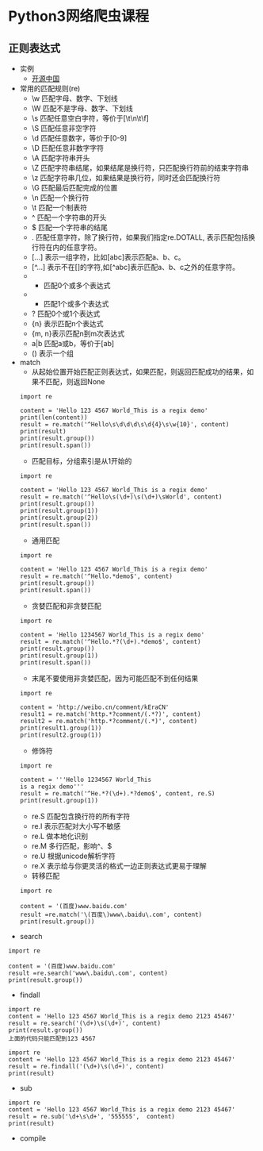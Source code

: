 # Python3网络爬虫课程
## 正则表达式
+ 实例
  - [开源中国](http://tool.oschina.net/regex)
+ 常用的匹配规则(re)
  - \w 匹配字母、数字、下划线
  - \W 匹配不是字母、数字、下划线
  - \s 匹配任意空白字符，等价于[\t\n\t\f]
  - \S 匹配任意非空字符
  - \d 匹配任意数字，等价于[0-9]
  - \D 匹配任意非数字字符
  - \A 匹配字符串开头
  - \Z 匹配字符串结尾，如果结尾是换行符，只匹配换行符前的结束字符串
  - \z 匹配字符串几位，如果结果是换行符，同时还会匹配换行符
  - \G 匹配最后匹配完成的位置
  - \n 匹配一个换行符
  - \t 匹配一个制表符
  - ^ 匹配一个字符串的开头
  - $ 匹配一个字符串的结尾
  - . 匹配任意字符，除了换行符，如果我们指定re.DOTALL, 表示匹配包括换行符在内的任意字符。
  - [...] 表示一组字符，比如[abc]表示匹配a、b、c。
  - [^...] 表示不在[]的字符,如[^abc]表示匹配a、b、c之外的任意字符。
  - * 匹配0个或多个表达式
  - + 匹配1个或多个表达式
  - ? 匹配0个或1个表达式
  - {n} 表示匹配n个表达式
  - {m, n}表示匹配n到m次表达式
  - a|b 匹配a或b，等价于[ab]
  - () 表示一个组
+ match
  - 从起始位置开始匹配正则表达式，如果匹配，则返回匹配成功的结果，如果不匹配，则返回None
  ```
  import re

  content = 'Hello 123 4567 World_This is a regix demo'
  print(len(content))
  result = re.match('^Hello\s\d\d\d\s\d{4}\s\w{10}', content)
  print(result)
  print(result.group())
  print(result.span())
  ```
  - 匹配目标，分组索引是从1开始的
  ```
  import re

  content = 'Hello 123 4567 World_This is a regix demo'
  result = re.match('^Hello\s(\d+)\s(\d+)\sWorld', content)
  print(result.group())
  print(result.group(1))
  print(result.group(2))
  print(result.span())
  ```
  - 通用匹配
  ```
  import re

  content = 'Hello 123 4567 World_This is a regix demo'
  result = re.match('^Hello.*demo$', content)
  print(result.group())
  print(result.span())
  ```
  - 贪婪匹配和非贪婪匹配
  ```
  import re

  content = 'Hello 1234567 World_This is a regix demo'
  result = re.match('^Hello.*?(\d+).*demo$', content)
  print(result.group())
  print(result.group(1))
  print(result.span())
  ```
    + 末尾不要使用非贪婪匹配，因为可能匹配不到任何结果
    ```
    import re

    content = 'http://weibo.cn/comment/kEraCN'
    result1 = re.match('http.*?comment/(.*?)', content)
    result2 = re.match('http.*?comment/(.*)', content)
    print(result1.group(1))
    print(result2.group(1))
    ```
  - 修饰符
  ```
  import re

  content = '''Hello 1234567 World_This
  is a regix demo'''
  result = re.match('^He.*?(\d+).*?demo$', content, re.S)
  print(result.group(1))
  ```
    + re.S 匹配包含换行符的所有字符
    + re.I 表示匹配对大小写不敏感
    + re.L 做本地化识别
    + re.M 多行匹配，影响^、$
    + re.U 根据unicode解析字符
    + re.X 表示给与你更灵活的格式一边正则表达式更易于理解
  - 转移匹配
  ```
  import re

  content = '(百度)www.baidu.com'
  result =re.match('\(百度\)www\.baidu\.com', content)
  print(result.group())
  ```
+ search
```
import re

content = '(百度)www.baidu.com'
result =re.search('www\.baidu\.com', content)
print(result.group())
```
+ findall
```
import re
content = 'Hello 123 4567 World_This is a regix demo 2123 45467'
result = re.search('(\d+)\s(\d+)', content)
print(result.group())
上面的代码只能匹配到123 4567

import re
content = 'Hello 123 4567 World_This is a regix demo 2123 45467'
result = re.findall('(\d+)\s(\d+)', content)
print(result)
```
+ sub
```
import re
content = 'Hello 123 4567 World_This is a regix demo 2123 45467'
result = re.sub('\d+\s\d+', '555555',  content)
print(result)
```
+ compile
